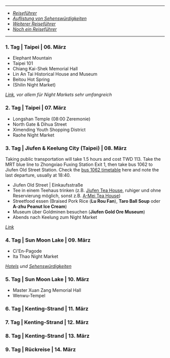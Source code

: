 ***
- *[Reiseführer](https://theplanetd.com/taiwan-itinerary/)*
- *[Auflistung von Sehenswürdigkeiten](https://blog.mrhost.com.tw/9485/taiwan-itinerary-for-7-days/)*
- *[Weiterer Reiseführer](https://www.traveloka.com/en-sg/explore/destination/taiwan-itinerary-7-days-acc/268809)*
- *[Noch ein Reiseführer](https://www.you.co/sg/blog/the-ultimate-7-day-taiwan-itinerary-2023/)*
***
### 1. Tag | Taipei | 06. März
- Elephant Mountain
- Taipei 101
- Chiang Kai-Shek Memorial Hall
- Lin An Tai Historical House and Museum
- Beitou Hot Spring
- (Shilin Night Market)

*[Link](https://www.you.co/sg/blog/the-ultimate-7-day-taiwan-itinerary-2023/), vor allem für Night Markets sehr umfangreich*
### 2. Tag | Taipei | 07. März
- Longshan Temple (08:00 Zeremonie)
- North Gate & Dihua Street
- Ximending Youth Shopping District
- Raohe Night Market
### 3. Tag | Jiufen & Keelung City (Taipei) | 08. März
Taking public transportation will take 1.5 hours and cost TWD 113. Take the MRT blue line to Zhongxiao Fuxing Station Exit 1, then take bus 1062 to Jiufen Old Street Station. Check the [bus 1062 timetable](https://www.taiwanbus.tw/eBUSPage/Query/QueryResult.aspx?rno=10620&rn=1612169853723) here and note the last departure, usually at 18:40.

- Jiufen Old Street | Einkaufsstraße
- Tee in einem Teehaus trinken (z.B. [Jiufen Tea House](https://maps.app.goo.gl/yGZPqYhkSf5e6xXa6), ruhiger und ohne Reservierung möglich, sonst z.B. [A-Mei Tea House](https://maps.app.goo.gl/Rc3hdXLUSuQacAxo8))
- Streetfood essen (Braised Pork Rice (**Lu Rou Fan**), **Taro Ball Soup** oder **A-zhu Peanut Ice Cream**)
- Museum über Goldminen besuchen (**Jiufen Gold Ore Museum**)
- Abends nach Keelung zum Night Market

*[Link](https://girleatworld.net/jiufen-old-street/)*
### 4. Tag | Sun Moon Lake | 09. März
- Ci'En-Pagode
- Ita Thao Night Market

*[Hotels](https://hoponworld.com/where-to-stay-sun-moon-lake-best-hotels/) und [Sehenswürdigkeiten](https://hoponworld.com/the-best-things-to-do-in-sun-moon-lake/)*
### 5. Tag | Sun Moon Lake | 10. März
- Master Xuan Zang Memorial Hall
- Wenwu-Tempel
### 6. Tag | Kenting-Strand | 11. März

### 7. Tag | Kenting-Strand | 12. März

### 8. Tag | Kenting-Strand | 13. März

### 9. Tag | Rückreise | 14. März
